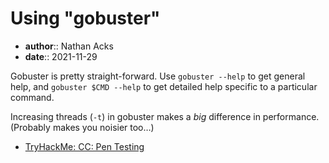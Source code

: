 # Using "gobuster"

* **author**:: Nathan Acks  
* **date**:: 2021-11-29

Gobuster is pretty straight-forward. Use `gobuster --help` to get general help, and `gobuster $CMD --help` to get detailed help specific to a particular command.

Increasing threads (`-t`) in gobuster makes a *big* difference in performance. (Probably makes you noisier too…)

* [TryHackMe: CC: Pen Testing](tryhackme-cc-pen-testing.md)
